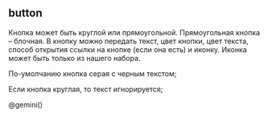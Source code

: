 ## button

Кнопка может быть круглой или прямоугольной. Прямоугольная кнопка – блочная.
В кнопку можно передать текст, цвет кнопки, цвет текста, способ открытия ссылки на кнопке (если она есть) и иконку. Иконка может быть только из нашего набора.

По-умолчанию кнопка серая с черным текстом;

Если кнопка круглая, то текст игнорируется;

@gemini()

